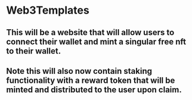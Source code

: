 # Web3Templates

## This will be a website that will allow users to connect their wallet and mint a singular free nft to their wallet. 

## Note this will also now contain staking functionality with a reward token that will be minted and distributed to the user upon claim.
